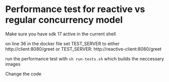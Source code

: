 # Performance test for reactive vs regular concurrency model

Make sure you have sdk 17 active in the current shell

on line 36 in the docker file set TEST_SERVER to either http://client:8080/greet or TEST_SERVER: http://reactive-client:8080/greet

run the performance test with `sh run-tests.sh` which builds the neccessary images

Change the code 
